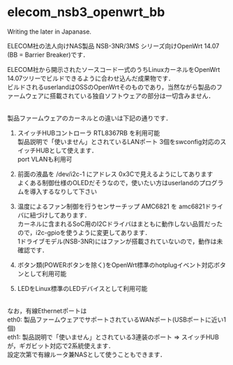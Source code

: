 # elecom_nsb3_openwrt_bb
Writing the later in Japanase.

ELECOM社の法人向けNAS製品 NSB-3NR/3MS シリーズ向けOpenWrt 14.07 (BB = Barrier Breaker)です．

ELECOM社から開示されたソースコード一式のうちLinuxカーネルをOpenWrt 14.07ツリーでビルドできるように合わせ込んだ成果物です．<BR>
ビルドされるuserlandはOSSのOpenWrtそのものであり，当然ながら製品のファームウェアに搭載されている独自ソフトウェアの部分は一切含みません．

<BR>
製品ファームウェアのカーネルとの違いは下記の通りです．

1) スイッチHUBコントローラ RTL8367RB を利用可能<BR>
   製品説明で「使いません」とされているLANポート 3個をswconfig対応のスイッチHUBとして使えます．<BR>
   port VLANも利用可<BR>

2) 前面の液晶を /dev/i2c-1 にアドレス 0x3Cで見えるようにしてあります<BR>
   よくある制御仕様のOLEDだそうなので，使いたい方はuserlandのプログラムを導入するなりして下さい

3) 温度によるファン制御を行うセンサーチップ AMC6821 を amc6821ドライバに紐づけしてあります．<BR>
   カーネルに含まれるSoC用のI2Cドライバはまともに動作しない品質だったので，i2c-gpioを使うように変更してあります．<BR>
   1ドライブモデル(NSB-3NR)にはファンが搭載されていないので，動作は未確認です．

4) ボタン類(POWERボタンを除く)をOpenWrt標準のhotplugイベント対応ボタンとして利用可能

5) LEDをLinux標準のLEDデバイスとして利用可能

<BR>
なお，有線Ethernetポートは<BR>
eth0: 製品ファームウェアでサポートされているWANポート(USBポートに近い1個)<BR>
eth1: 製品説明で「使いません」とされている3連装のポート => スイッチHUB<BR>
が，ギガビット対応で2系統使えます．<BR>
設定次第で有線ルータ兼NASとして使うこともできます．<BR>
